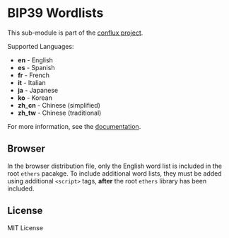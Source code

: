 BIP39 Wordlists
===============

This sub-module is part of the [conflux project](https://github.com/raisezhang/conflux-project.js).

Supported Languages:

- **en** - English
- **es** - Spanish
- **fr** - French
- **it** - Italian
- **ja** - Japanese
- **ko** - Korean
- **zh_cn** - Chinese (simplified)
- **zh_tw** - Chinese (traditional)

For more information, see the [documentation](https://docs.ethers.io/v5/api/utils/wordlists/).


Browser
-------

In the browser distribution file, only the English word list is included in the
root `ethers` pacakge. To include additional word lists, they must be added using
additional `<script>` tags, **after** the root `ethers` library has been included.


License
-------

MIT License
